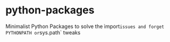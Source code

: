 # python-packages
Minimalist Python Packages to solve the ìmport` issues and forget PYTHONPATH or `sys.path` tweaks

